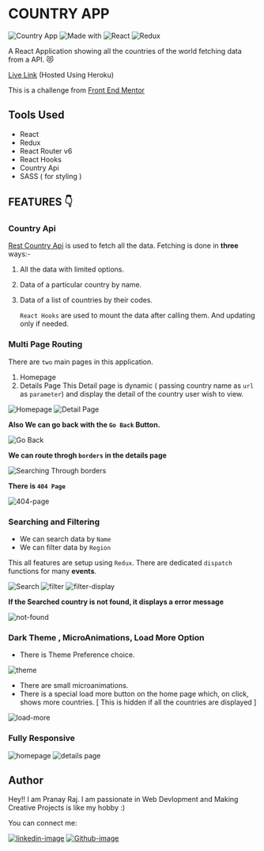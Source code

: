 # COUNTRY APP

![Country App](./screenshots/country-app.svg)
![Made with](./screenshots/made-with.svg) ![React](./screenshots/react.svg) ![Redux](./screenshots//redux.svg)

A React Application showing all the countries of the world fetching data from a API. 😻

[Live Link](https://country-app-pranay.herokuapp.com/) (Hosted Using Heroku)

This is a challenge from [Front End Mentor](https://www.frontendmentor.io/solutions/country-app-using-react-redux-and-react-router-dW1pmiPOz)

## Tools Used

- React
- Redux
- React Router v6
- React Hooks
- Country Api
- SASS ( for styling )

## FEATURES 👇

### Country Api

[Rest Country Api](https://restcountries.com) is used to fetch all the data.
Fetching is done in **three** ways:-
1. All the data with limited options.
2. Data of a particular country by name.
3. Data of a list of countries by their codes.

    `React Hooks` are used to mount the data after calling them. And updating only if needed.

### Multi Page Routing

There are `two` main pages in this application.
1. Homepage
2. Details Page
    This Detail page is dynamic ( passing country name as `url` as `parameter`) and display the detail of the country user wish to view.

![Homepage](./screenshots/home-page.png)
![Detail Page](./screenshots/country-detail-page.png)

**Also We can go back with the `Go Back` Button.**

![Go Back](./screenshots/go-back.gif)

**We can route throgh `borders` in the details page**

![Searching Through borders](./screenshots/border.gif)

**There is `404 Page`**

![404-page](./screenshots/error-404.png)

### Searching and Filtering 

- We can search data by `Name`
- We can filter data by `Region`

This all features are setup using `Redux`. There are dedicated `dispatch` functions for many **events**.

![Search](./screenshots/search-by-name.png)
![filter](./screenshots/filter-by-continent.png) ![filter-display](./screenshots/filter-name.png)

**If the Searched country is not found, it displays a error message**

![not-found](./screenshots/not-found.png)

### Dark Theme , MicroAnimations, Load More Option

- There is Theme Preference choice.

![theme](./screenshots/homepage-dark.png)

- There are small microanimations.
- There is a special load more button on the home page which, on click, shows more countries.
[ This is hidden if all the countries are displayed ]

![load-more](./screenshots/load-more-button.png)

### Fully Responsive

![homepage](./screenshots/responsive-1.png)
![details page](./screenshots/responsive-2.png)

## Author

Hey!! I am Pranay Raj. I am passionate in Web Devlopment and Making Creative Projects is like my hobby :)

You can connect me:

[![linkedin-image](./screenshots/linked-in.svg)](https://www.linkedin.com/in/masterpranay/) [![Github-image](./screenshots/masterpranay.svg)](https://github.com/masterpranay1)
